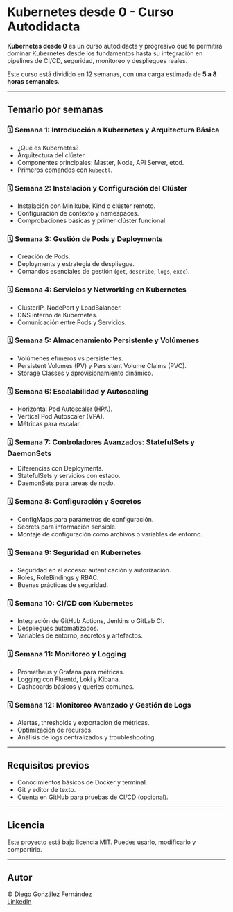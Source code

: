 # Kubernetes desde 0 - Curso Autodidacta

**Kubernetes desde 0** es un curso autodidacta y progresivo que te permitirá dominar Kubernetes desde los fundamentos hasta su integración en pipelines de CI/CD, seguridad, monitoreo y despliegues reales.

Este curso está dividido en 12 semanas, con una carga estimada de **5 a 8 horas semanales**.

---

## Temario por semanas

### 🗓 Semana 1: Introducción a Kubernetes y Arquitectura Básica
- ¿Qué es Kubernetes?
- Arquitectura del clúster.
- Componentes principales: Master, Node, API Server, etcd.
- Primeros comandos con `kubectl`.

### 🗓 Semana 2: Instalación y Configuración del Clúster
- Instalación con Minikube, Kind o clúster remoto.
- Configuración de contexto y namespaces.
- Comprobaciones básicas y primer clúster funcional.

### 🗓 Semana 3: Gestión de Pods y Deployments
- Creación de Pods.
- Deployments y estrategia de despliegue.
- Comandos esenciales de gestión (`get`, `describe`, `logs`, `exec`).

### 🗓 Semana 4: Servicios y Networking en Kubernetes
- ClusterIP, NodePort y LoadBalancer.
- DNS interno de Kubernetes.
- Comunicación entre Pods y Servicios.

### 🗓 Semana 5: Almacenamiento Persistente y Volúmenes
- Volúmenes efímeros vs persistentes.
- Persistent Volumes (PV) y Persistent Volume Claims (PVC).
- Storage Classes y aprovisionamiento dinámico.

### 🗓 Semana 6: Escalabilidad y Autoscaling
- Horizontal Pod Autoscaler (HPA).
- Vertical Pod Autoscaler (VPA).
- Métricas para escalar.

### 🗓 Semana 7: Controladores Avanzados: StatefulSets y DaemonSets
- Diferencias con Deployments.
- StatefulSets y servicios con estado.
- DaemonSets para tareas de nodo.

### 🗓 Semana 8: Configuración y Secretos
- ConfigMaps para parámetros de configuración.
- Secrets para información sensible.
- Montaje de configuración como archivos o variables de entorno.

### 🗓 Semana 9: Seguridad en Kubernetes
- Seguridad en el acceso: autenticación y autorización.
- Roles, RoleBindings y RBAC.
- Buenas prácticas de seguridad.

### 🗓 Semana 10: CI/CD con Kubernetes
- Integración de GitHub Actions, Jenkins o GitLab CI.
- Despliegues automatizados.
- Variables de entorno, secretos y artefactos.

### 🗓 Semana 11: Monitoreo y Logging
- Prometheus y Grafana para métricas.
- Logging con Fluentd, Loki y Kibana.
- Dashboards básicos y queries comunes.

### 🗓 Semana 12: Monitoreo Avanzado y Gestión de Logs
- Alertas, thresholds y exportación de métricas.
- Optimización de recursos.
- Análisis de logs centralizados y troubleshooting.

---

## Requisitos previos

- Conocimientos básicos de Docker y terminal.
- Git y editor de texto.
- Cuenta en GitHub para pruebas de CI/CD (opcional).

---

## Licencia

Este proyecto está bajo licencia MIT. Puedes usarlo, modificarlo y compartirlo.

---

## Autor

© Diego González Fernández  
[LinkedIn](https://www.linkedin.com/in/diego-gonzalez-fernandez)

